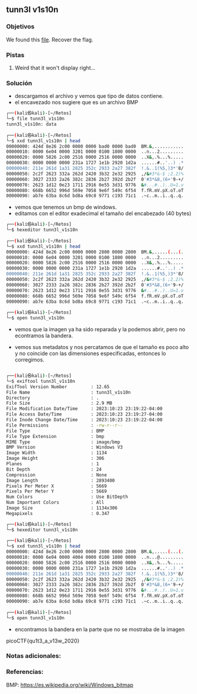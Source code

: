 ## tunn3l v1s10n
### Objetivos 
We found this [file](https://mercury.picoctf.net/static/21c07c9dd20cd9f2459a0ae75d99af6e/tunn3l_v1s10n). Recover the flag.
### Pistas
1. Weird that it won't display right...

### Solución 

- descargamos el archivo y vemos que tipo de datos contiene.
- el encavezado nos sugiere que es un archivo BMP

``` bash
┌──(kali㉿kali)-[~/Retos]
└─$ file tunn3l_v1s10n      
tunn3l_v1s10n: data
                                                                                                                                                                       
┌──(kali㉿kali)-[~/Retos]
└─$ xxd tunn3l_v1s10n | head
00000000: 424d 8e26 2c00 0000 0000 bad0 0000 bad0  BM.&,...........
00000010: 0000 6e04 0000 3201 0000 0100 1800 0000  ..n...2.........
00000020: 0000 5826 2c00 2516 0000 2516 0000 0000  ..X&,.%...%.....
00000030: 0000 0000 0000 231a 1727 1e1b 2920 1d2a  ......#..'..) .*
00000040: 211e 261d 1a31 2825 352c 2933 2a27 382f  !.&..1(%5,)3*'8/
00000050: 2c2f 2623 332a 262d 2420 3b32 2e32 2925  ,/&#3*&-$ ;2.2)%
00000060: 3027 2333 2a26 382c 2836 2b27 392d 2b2f  0'#3*&8,(6+'9-+/
00000070: 2623 1d12 0e23 1711 2916 0e55 3d31 9776  &#...#..)..U=1.v
00000080: 668b 6652 996d 569e 7058 9e6f 549c 6f54  f.fR.mV.pX.oT.oT
00000090: ab7e 63ba 8c6d bd8a 69c8 9771 c193 71c1  .~c..m..i..q..q.

```

- vemos que tenemos un bmp de windows.
- editamos con el editor exadecimal el tamaño del encabezado (40 bytes)

``` bash
┌──(kali㉿kali)-[~/Retos]
└─$ hexeditor tunn3l_v1s10n 
                                                                 
┌──(kali㉿kali)-[~/Retos]
└─$ xxd tunn3l_v1s10n | head
00000000: 424d 8e26 2c00 0000 0000 2800 0000 2800  BM.&,.....(...(.
00000010: 0000 6e04 0000 3201 0000 0100 1800 0000  ..n...2.........
00000020: 0000 5826 2c00 2516 0000 2516 0000 0000  ..X&,.%...%.....
00000030: 0000 0000 0000 231a 1727 1e1b 2920 1d2a  ......#..'..) .*
00000040: 211e 261d 1a31 2825 352c 2933 2a27 382f  !.&..1(%5,)3*'8/
00000050: 2c2f 2623 332a 262d 2420 3b32 2e32 2925  ,/&#3*&-$ ;2.2)%
00000060: 3027 2333 2a26 382c 2836 2b27 392d 2b2f  0'#3*&8,(6+'9-+/
00000070: 2623 1d12 0e23 1711 2916 0e55 3d31 9776  &#...#..)..U=1.v
00000080: 668b 6652 996d 569e 7058 9e6f 549c 6f54  f.fR.mV.pX.oT.oT
00000090: ab7e 63ba 8c6d bd8a 69c8 9771 c193 71c1  .~c..m..i..q..q.
                                                                  
┌──(kali㉿kali)-[~/Retos]
└─$ open tunn3l_v1s10n
```
- vemos que la imagen ya ha sido reparada y la podemos abrir, pero no econtramos la bandera.

- vemos sus metadatos y nos percatamos de que el tamaño es poco alto y no coincide con las dimensiones especificadas, entonces lo corregimos.
``` bash

┌──(kali㉿kali)-[~/Retos]
└─$ exiftool tunn3l_v1s10n                                                                                                                                          
ExifTool Version Number         : 12.65
File Name                       : tunn3l_v1s10n
Directory                       : .
File Size                       : 2.9 MB
File Modification Date/Time     : 2023:10:23 23:19:22-04:00
File Access Date/Time           : 2023:10:23 23:19:27-04:00
File Inode Change Date/Time     : 2023:10:23 23:19:22-04:00
File Permissions                : -rw-r--r--
File Type                       : BMP
File Type Extension             : bmp
MIME Type                       : image/bmp
BMP Version                     : Windows V3
Image Width                     : 1134
Image Height                    : 306
Planes                          : 1
Bit Depth                       : 24
Compression                     : None
Image Length                    : 2893400
Pixels Per Meter X              : 5669
Pixels Per Meter Y              : 5669
Num Colors                      : Use BitDepth
Num Important Colors            : All
Image Size                      : 1134x306
Megapixels                      : 0.347

┌──(kali㉿kali)-[~/Retos]
└─$ hexeditor tunn3l_v1s10n
                                                                                                                                                                       
┌──(kali㉿kali)-[~/Retos]
└─$ xxd tunn3l_v1s10n | head
00000000: 424d 8e26 2c00 0000 0000 2800 0000 2800  BM.&,.....(...(.
00000010: 0000 6e04 0000 4004 0000 0100 1800 0000  ..n...@.........
00000020: 0000 5826 2c00 2516 0000 2516 0000 0000  ..X&,.%...%.....
00000030: 0000 0000 0000 231a 1727 1e1b 2920 1d2a  ......#..'..) .*
00000040: 211e 261d 1a31 2825 352c 2933 2a27 382f  !.&..1(%5,)3*'8/
00000050: 2c2f 2623 332a 262d 2420 3b32 2e32 2925  ,/&#3*&-$ ;2.2)%
00000060: 3027 2333 2a26 382c 2836 2b27 392d 2b2f  0'#3*&8,(6+'9-+/
00000070: 2623 1d12 0e23 1711 2916 0e55 3d31 9776  &#...#..)..U=1.v
00000080: 668b 6652 996d 569e 7058 9e6f 549c 6f54  f.fR.mV.pX.oT.oT
00000090: ab7e 63ba 8c6d bd8a 69c8 9771 c193 71c1  .~c..m..i..q..q.
                                                                                                                                                                       
┌──(kali㉿kali)-[~/Retos]
└─$ open tunn3l_v1s10n 

```
- encontramos la bandera en la parte que no se mostraba de la imagen

picoCTF{qu1t3_a_v13w_2020}

### Notas adicionales:

### Referencias:
BMP: https://es.wikipedia.org/wiki/Windows_bitmap